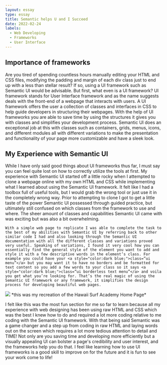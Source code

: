 ```yaml
---
layout: essay
type: essay
title: Semantic helps U and I Succeed
date: 2022-02-24
labels:
  - Web Developing
  - Frameworks
  - User Interface
---
```


<h2> Importance of frameworks </h2>

  Are you tired of spending countless hours manually editing your HTML and CSS files, modifying the padding and margin of each div class just to end up with a less than stellar result? If so, using a UI framework such as Semantic UI would be advisable. But first, what even is a UI framework? UI framework stands for User Interface framework and as the name suggests deals with the front-end of a webpage that interacts with users. A UI framework offers the user a collection of classes and interfaces in CSS to help guide developers in structuring their webpages. With the help of UI frameworks you are able to save time by using the structures it gives you with classes and simplifies your development process. Semantic UI does an exceptional job at this with classes such as containers, grids, menus, icons, and different modules all with different variations to make the presentation and functionality of your page  more customizable and have a sleek look.

<h2> My Experience with Semantic UI </h2>

  While I have only said good things about UI frameworks thus far, I must say you can feel quite lost on how to correctly utilize the tools at first. My experience with Semantic UI started off a little rocky when I attempted to clone a webpage online with my own HTML and CSS while implementing what I learned about using the Semantic UI framework. It felt like I had a toolbox full of useful tools, but I would grab the wrong tool or just use it in the completely wrong way. Prior to attempting to clone I got to get a little taste of the power Semantic UI possessed through guided practice, but ultimately still confused on which classes from the framework to use and where. The sheer amount of classes and capabilities Semantic UI came with was exciting but was  also a bit overwhelming. 
	
	With a simple web page to replicate I was able to complete the task to the best of my abilities with Semantic UI by referring back to other similar code I had and also looking through the Semantic UI documentation with all the different classes and variations proved very useful. Speaking of variations, I found it very cool how you can essentially find the general style of the element you want to add and style it with a few descriptive words in the element’s class. For example you could have your <a style="color:dark blue;">class=”ui menu”</a> but you may want it to have no borders and be formatted for text content so you add a few words to your class so it says <a style="color:dark blue;">class=”ui borderless text menu”</a> and voila you get what you’re looking for. That’s the real magic of using the Semantic UI framework or any framework, it simplifies the design process for developing beautiful web pages. 
  
  <img class="ui centered image" src="/images/HSA.png">
  *this was my recreation of the Hawaii Surf Academy Home Page*
  
  I felt like this was the most fun section for me so far to learn because all my experience with web designing has been using raw HTML and CSS which was the best I knew how to do and required a lot more coding relative to me coding with the Semantic UI framework. With that being said Semantic was a game changer and a step up from coding in raw HTML and laying words out on the screen which requires a lot more tedious attention to detail and TIME! Not only are you saving time and developing more efficiently but a visually appealing UI can bolster a page's credibility and user interest, and the frameworks help you do that. I feel like learning how to use UI frameworks is a good skill to improve on for the future and it is fun to see your work come to life!

